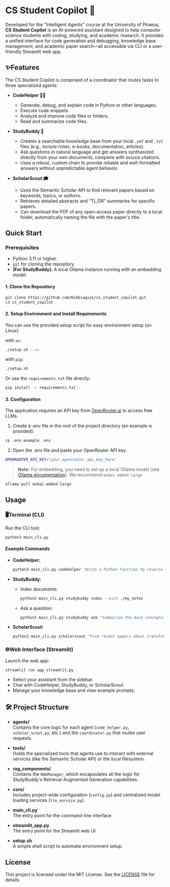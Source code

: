 # CS Student Copilot 🤖

Developed for the "Intelligent Agents" course at the University of Piraeus, **CS Student Copilot** is an AI-powered assistant designed to help computer science students with coding, studying, and academic research. It provides a unified interface for code generation and debugging, knowledge base management, and academic paper search—all accessible via CLI or a user-friendly Streamlit web app.

## ✨Features

The CS Student Copilot is comprised of a coordinator that routes tasks to three specialized agents:

- **CodeHelper 👨‍💻**
  - Generate, debug, and explain code in Python or other languages.
  - Execute code snippets.
  - Analyze and improve code files or folders.
  - Read and summarize code files.

- **StudyBuddy 📖**
  - Creates a searchable knowledge base from your local `.pdf` and `.txt` files (e.g., lecture notes, e-books, documentation, articles).
  - Ask questions in natural language and get answers synthesized directly from your own documents, complete with source citations.
  - Uses a robust, custom chain to provide reliable and well-formatted answers without unpredictable agent behavior.

- **ScholarScout 🎓**
  - Uses the Semantic Scholar API to find relevant papers based on keywords, topics, or authors.
  - Retrieves detailed abstracts and "TL;DR" summaries for specific papers.
  - Can download the PDF of any open-access paper directly to a local folder, automatically naming the file with the paper's title.

## Quick Start

### Prerequisites
- Python 3.11 or higher.
- `git` for cloning the repository.
- **(For StudyBuddy):** A local Ollama instance running with an embedding model.

#### 1. Clone the Repository

```bash
git clone https://github.com/DimGiagias/cs_student_copilot.git
cd cs_student_copilot
```

#### 2. Setup Environment and Install Requirements

You can use the provided setup script for easy environment setup (on Linux):

with `uv`:

```bash
./setup.sh --uv
```

with `pip`:

```bash
./setup.sh
```
Or use the `requirements.txt` file directly:

```bash
pip install -r requirements.txt
```

#### 3. Configuration
The application requires an API key from [OpenRouter.ai](https://openrouter.ai/) to access free LLMs.

1. Create a .env file in the root of the project directory (an example is provided):
```bash
cp .env.example .env
```

2. Open the .env file and paste your OpenRouter API key:
```bash
OPENROUTER_API_KEY="your_openrouter_api_key_here"
```

> **Note:** For embedding, you need to set up a local Ollama model (see [Ollama documentation](https://ollama.com/)). We recommend `mxbai-embed-large`
```bash
ollama pull mxbai-embed-large
```

## Usage

### 🖥️Terminal (CLI)

Run the CLI tool:

```bash
python3 main_cli.py
```

#### Example Commands

- **CodeHelper:**
  ```bash
  python3 main_cli.py codehelper "Write a Python function to reverse a string."
  ```

- **StudyBuddy:**
  - Index documents:
    ```bash
    python3 main_cli.py studybuddy index --path ./my_notes
    ```
  - Ask a question:
    ```bash
    python3 main_cli.py studybuddy ask "Summarize the main concepts in my calculus notes."
    ```

- **ScholarScout:**
  ```bash
  python3 main_cli.py scholarscout "Find recent papers about transformers in NLP."
  ```

### 🌐Web Interface (Streamlit)

Launch the web app:

```bash
streamlit run app_streamlit.py
```

- Select your assistant from the sidebar.
- Chat with CodeHelper, StudyBuddy, or ScholarScout.
- Manage your knowledge base and view example prompts.


## 🛠️ Project Structure

- **agents/**  
  Contains the core logic for each agent (`code_helper.py`, `scholar_scout.py`, etc.) and the `coordinator.py` that routes user requests.

- **tools/**  
  Holds the specialized tools that agents use to interact with external services (like the Semantic Scholar API) or the local filesystem.

- **rag_components/**  
  Contains the `RAGManager`, which encapsulates all the logic for StudyBuddy's Retrieval-Augmented Generation capabilities.

- **core/**  
  Includes project-wide configuration (`config.py`) and centralized model loading services (`llm_service.py`).

- **main_cli.py**  
  The entry point for the command-line interface.

- **streamlit_app.py**  
  The entry point for the Streamlit web UI.

- **setup.sh**  
  A simple shell script to automate environment setup.

## License
This project is licensed under the MIT License. See the [LICENSE](LICENSE) file for details.



